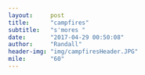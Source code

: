 ```yaml
---
layout:     post
title:      "campfires"
subtitle:   "s'mores "
date:       "2017-04-29 00:50:08"
author:     "Randall"
header-img: "img/campfiresHeader.JPG"
mile:       "60"
---
```

